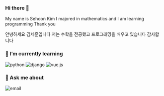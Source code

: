 ### Hi there 👋
My name is Sehoon Kim
I majored in mathematics
and I am learning programming
Thank you

안녕하세요
김세훈입니다
저는 수학을 전공했고
프로그래밍을 배우고 있습니다
감사합니다

### 🌱 I’m currently learning
![python](https://img.shields.io/badge/python-blue?style=plastic&logo=python) ![django](https://img.shields.io/badge/django-brighten?style=plastic&logo=django) ![vue.js](https://img.shields.io/badge/vue.js-green?style=plastic&logo=vue)

### 💬 Ask me about
![email](https://img.shields.io/badge/email-kimsae123@naver.com-orange?style=plastic)


<!--
**ttppggnnss/ttppggnnss** is a ✨ _special_ ✨ repository because its `README.md` (this file) appears on your GitHub profile.

Here are some ideas to get you started:

- 🔭 I’m currently working on ...
- 🌱 I’m currently learning ...
- 👯 I’m looking to collaborate on ...
- 🤔 I’m looking for help with ...
- 💬 Ask me about ...
- 📫 How to reach me: ...
- 😄 Pronouns: ...
- ⚡ Fun fact: ...
-->
